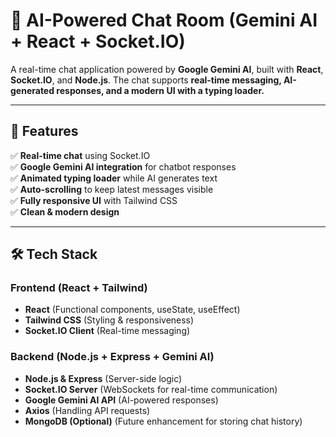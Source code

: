 # 💬 AI-Powered Chat Room (Gemini AI + React + Socket.IO)

A real-time chat application powered by **Google Gemini AI**, built with **React**, **Socket.IO**, and **Node.js**. The chat supports **real-time messaging, AI-generated responses, and a modern UI with a typing loader.**

---

## 🚀 Features

✅ **Real-time chat** using Socket.IO  
✅ **Google Gemini AI integration** for chatbot responses  
✅ **Animated typing loader** while AI generates text  
✅ **Auto-scrolling** to keep latest messages visible  
✅ **Fully responsive UI** with Tailwind CSS  
✅ **Clean & modern design**

---

## 🛠️ Tech Stack

### **Frontend (React + Tailwind)**

- **React** (Functional components, useState, useEffect)
- **Tailwind CSS** (Styling & responsiveness)
- **Socket.IO Client** (Real-time messaging)

### **Backend (Node.js + Express + Gemini AI)**

- **Node.js & Express** (Server-side logic)
- **Socket.IO Server** (WebSockets for real-time communication)
- **Google Gemini AI API** (AI-powered responses)
- **Axios** (Handling API requests)
- **MongoDB (Optional)** (Future enhancement for storing chat history)
